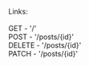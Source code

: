 

Links: <br />
<br />
GET - '/' <br />
POST - '/posts/{id}' <br />
DELETE - '/posts/{id}' <br />
PATCH - '/posts/{id}' <br />
